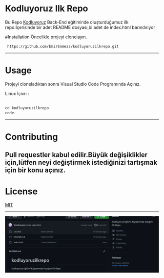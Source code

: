 

# Kodluyoruz Ilk Repo

Bu Repo [Kodluyoruz](https://kodluyoruz.org) Back-End eğitiminde oluşturduğumuz ilk repo.İçerisinde bir adet README dosyası,bi adet de index.html barındırıyor

#Installation
Öncelikle projeyi clonelayın.
``` 
 https://github.com/EmirSnmezz/kodluyoruzilkrepo.git   

```

-------------------------------------------------------------------------------------------

# Usage 

Projeyi cloneladıktan sonra Visual Studio Code Programında Açınız.

Linux İçixn : 

``` 

cd kodluyoruzilkrepo
code.

   ```

-------------------------------------------------------------------------------------------

# Contributing

Pull requestler kabul edilir.Büyük değişiklikler için,lütfen neyi değiştirmek istediğinizi tartışmak için bir konu açınız.
--------------------------------------------------------------------------------------------
# License 

[MIT](https://choosealicense.com/licenses/mit/)


---------------------------------------------------------------------------------------


![Proje Resmi](https://github.com/EmirSnmezz/kodluyoruzilkrepo/blob/main/s.png)